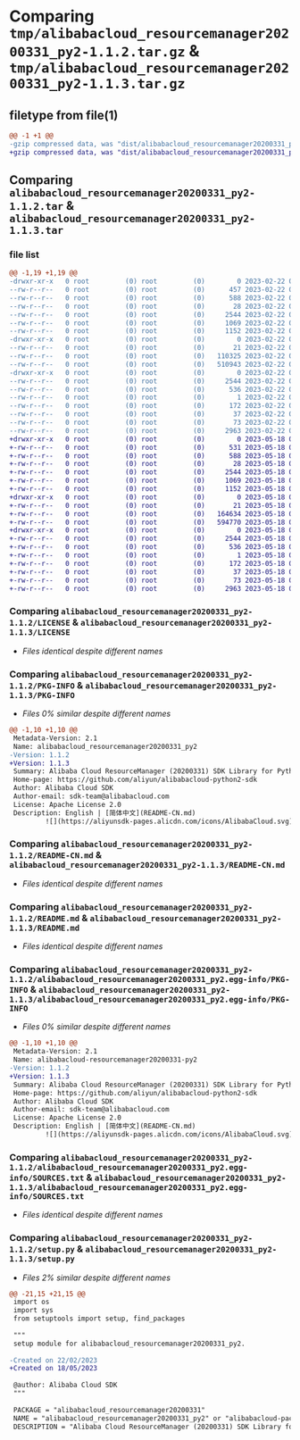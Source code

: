 # Comparing `tmp/alibabacloud_resourcemanager20200331_py2-1.1.2.tar.gz` & `tmp/alibabacloud_resourcemanager20200331_py2-1.1.3.tar.gz`

## filetype from file(1)

```diff
@@ -1 +1 @@
-gzip compressed data, was "dist/alibabacloud_resourcemanager20200331_py2-1.1.2.tar", last modified: Wed Feb 22 02:22:41 2023, max compression
+gzip compressed data, was "dist/alibabacloud_resourcemanager20200331_py2-1.1.3.tar", last modified: Thu May 18 08:58:34 2023, max compression
```

## Comparing `alibabacloud_resourcemanager20200331_py2-1.1.2.tar` & `alibabacloud_resourcemanager20200331_py2-1.1.3.tar`

### file list

```diff
@@ -1,19 +1,19 @@
-drwxr-xr-x   0 root         (0) root         (0)        0 2023-02-22 02:22:41.000000 alibabacloud_resourcemanager20200331_py2-1.1.2/
--rw-r--r--   0 root         (0) root         (0)      457 2023-02-22 02:22:41.000000 alibabacloud_resourcemanager20200331_py2-1.1.2/ChangeLog.md
--rw-r--r--   0 root         (0) root         (0)      588 2023-02-22 02:22:41.000000 alibabacloud_resourcemanager20200331_py2-1.1.2/LICENSE
--rw-r--r--   0 root         (0) root         (0)       28 2023-02-22 02:22:41.000000 alibabacloud_resourcemanager20200331_py2-1.1.2/MANIFEST.in
--rw-r--r--   0 root         (0) root         (0)     2544 2023-02-22 02:22:41.000000 alibabacloud_resourcemanager20200331_py2-1.1.2/PKG-INFO
--rw-r--r--   0 root         (0) root         (0)     1069 2023-02-22 02:22:41.000000 alibabacloud_resourcemanager20200331_py2-1.1.2/README-CN.md
--rw-r--r--   0 root         (0) root         (0)     1152 2023-02-22 02:22:41.000000 alibabacloud_resourcemanager20200331_py2-1.1.2/README.md
-drwxr-xr-x   0 root         (0) root         (0)        0 2023-02-22 02:22:41.000000 alibabacloud_resourcemanager20200331_py2-1.1.2/alibabacloud_resourcemanager20200331/
--rw-r--r--   0 root         (0) root         (0)       21 2023-02-22 02:22:41.000000 alibabacloud_resourcemanager20200331_py2-1.1.2/alibabacloud_resourcemanager20200331/__init__.py
--rw-r--r--   0 root         (0) root         (0)   110325 2023-02-22 02:22:41.000000 alibabacloud_resourcemanager20200331_py2-1.1.2/alibabacloud_resourcemanager20200331/client.py
--rw-r--r--   0 root         (0) root         (0)   510943 2023-02-22 02:22:41.000000 alibabacloud_resourcemanager20200331_py2-1.1.2/alibabacloud_resourcemanager20200331/models.py
-drwxr-xr-x   0 root         (0) root         (0)        0 2023-02-22 02:22:41.000000 alibabacloud_resourcemanager20200331_py2-1.1.2/alibabacloud_resourcemanager20200331_py2.egg-info/
--rw-r--r--   0 root         (0) root         (0)     2544 2023-02-22 02:22:41.000000 alibabacloud_resourcemanager20200331_py2-1.1.2/alibabacloud_resourcemanager20200331_py2.egg-info/PKG-INFO
--rw-r--r--   0 root         (0) root         (0)      536 2023-02-22 02:22:41.000000 alibabacloud_resourcemanager20200331_py2-1.1.2/alibabacloud_resourcemanager20200331_py2.egg-info/SOURCES.txt
--rw-r--r--   0 root         (0) root         (0)        1 2023-02-22 02:22:41.000000 alibabacloud_resourcemanager20200331_py2-1.1.2/alibabacloud_resourcemanager20200331_py2.egg-info/dependency_links.txt
--rw-r--r--   0 root         (0) root         (0)      172 2023-02-22 02:22:41.000000 alibabacloud_resourcemanager20200331_py2-1.1.2/alibabacloud_resourcemanager20200331_py2.egg-info/requires.txt
--rw-r--r--   0 root         (0) root         (0)       37 2023-02-22 02:22:41.000000 alibabacloud_resourcemanager20200331_py2-1.1.2/alibabacloud_resourcemanager20200331_py2.egg-info/top_level.txt
--rw-r--r--   0 root         (0) root         (0)       73 2023-02-22 02:22:41.000000 alibabacloud_resourcemanager20200331_py2-1.1.2/setup.cfg
--rw-r--r--   0 root         (0) root         (0)     2963 2023-02-22 02:22:41.000000 alibabacloud_resourcemanager20200331_py2-1.1.2/setup.py
+drwxr-xr-x   0 root         (0) root         (0)        0 2023-05-18 08:58:34.000000 alibabacloud_resourcemanager20200331_py2-1.1.3/
+-rw-r--r--   0 root         (0) root         (0)      531 2023-05-18 08:58:33.000000 alibabacloud_resourcemanager20200331_py2-1.1.3/ChangeLog.md
+-rw-r--r--   0 root         (0) root         (0)      588 2023-05-18 08:58:33.000000 alibabacloud_resourcemanager20200331_py2-1.1.3/LICENSE
+-rw-r--r--   0 root         (0) root         (0)       28 2023-05-18 08:58:33.000000 alibabacloud_resourcemanager20200331_py2-1.1.3/MANIFEST.in
+-rw-r--r--   0 root         (0) root         (0)     2544 2023-05-18 08:58:34.000000 alibabacloud_resourcemanager20200331_py2-1.1.3/PKG-INFO
+-rw-r--r--   0 root         (0) root         (0)     1069 2023-05-18 08:58:33.000000 alibabacloud_resourcemanager20200331_py2-1.1.3/README-CN.md
+-rw-r--r--   0 root         (0) root         (0)     1152 2023-05-18 08:58:33.000000 alibabacloud_resourcemanager20200331_py2-1.1.3/README.md
+drwxr-xr-x   0 root         (0) root         (0)        0 2023-05-18 08:58:34.000000 alibabacloud_resourcemanager20200331_py2-1.1.3/alibabacloud_resourcemanager20200331/
+-rw-r--r--   0 root         (0) root         (0)       21 2023-05-18 08:58:33.000000 alibabacloud_resourcemanager20200331_py2-1.1.3/alibabacloud_resourcemanager20200331/__init__.py
+-rw-r--r--   0 root         (0) root         (0)   164634 2023-05-18 08:58:33.000000 alibabacloud_resourcemanager20200331_py2-1.1.3/alibabacloud_resourcemanager20200331/client.py
+-rw-r--r--   0 root         (0) root         (0)   594770 2023-05-18 08:58:33.000000 alibabacloud_resourcemanager20200331_py2-1.1.3/alibabacloud_resourcemanager20200331/models.py
+drwxr-xr-x   0 root         (0) root         (0)        0 2023-05-18 08:58:34.000000 alibabacloud_resourcemanager20200331_py2-1.1.3/alibabacloud_resourcemanager20200331_py2.egg-info/
+-rw-r--r--   0 root         (0) root         (0)     2544 2023-05-18 08:58:33.000000 alibabacloud_resourcemanager20200331_py2-1.1.3/alibabacloud_resourcemanager20200331_py2.egg-info/PKG-INFO
+-rw-r--r--   0 root         (0) root         (0)      536 2023-05-18 08:58:33.000000 alibabacloud_resourcemanager20200331_py2-1.1.3/alibabacloud_resourcemanager20200331_py2.egg-info/SOURCES.txt
+-rw-r--r--   0 root         (0) root         (0)        1 2023-05-18 08:58:33.000000 alibabacloud_resourcemanager20200331_py2-1.1.3/alibabacloud_resourcemanager20200331_py2.egg-info/dependency_links.txt
+-rw-r--r--   0 root         (0) root         (0)      172 2023-05-18 08:58:33.000000 alibabacloud_resourcemanager20200331_py2-1.1.3/alibabacloud_resourcemanager20200331_py2.egg-info/requires.txt
+-rw-r--r--   0 root         (0) root         (0)       37 2023-05-18 08:58:33.000000 alibabacloud_resourcemanager20200331_py2-1.1.3/alibabacloud_resourcemanager20200331_py2.egg-info/top_level.txt
+-rw-r--r--   0 root         (0) root         (0)       73 2023-05-18 08:58:34.000000 alibabacloud_resourcemanager20200331_py2-1.1.3/setup.cfg
+-rw-r--r--   0 root         (0) root         (0)     2963 2023-05-18 08:58:33.000000 alibabacloud_resourcemanager20200331_py2-1.1.3/setup.py
```

### Comparing `alibabacloud_resourcemanager20200331_py2-1.1.2/LICENSE` & `alibabacloud_resourcemanager20200331_py2-1.1.3/LICENSE`

 * *Files identical despite different names*

### Comparing `alibabacloud_resourcemanager20200331_py2-1.1.2/PKG-INFO` & `alibabacloud_resourcemanager20200331_py2-1.1.3/PKG-INFO`

 * *Files 0% similar despite different names*

```diff
@@ -1,10 +1,10 @@
 Metadata-Version: 2.1
 Name: alibabacloud_resourcemanager20200331_py2
-Version: 1.1.2
+Version: 1.1.3
 Summary: Alibaba Cloud ResourceManager (20200331) SDK Library for Python2
 Home-page: https://github.com/aliyun/alibabacloud-python2-sdk
 Author: Alibaba Cloud SDK
 Author-email: sdk-team@alibabacloud.com
 License: Apache License 2.0
 Description: English | [简体中文](README-CN.md)
         ![](https://aliyunsdk-pages.alicdn.com/icons/AlibabaCloud.svg)
```

### Comparing `alibabacloud_resourcemanager20200331_py2-1.1.2/README-CN.md` & `alibabacloud_resourcemanager20200331_py2-1.1.3/README-CN.md`

 * *Files identical despite different names*

### Comparing `alibabacloud_resourcemanager20200331_py2-1.1.2/README.md` & `alibabacloud_resourcemanager20200331_py2-1.1.3/README.md`

 * *Files identical despite different names*

### Comparing `alibabacloud_resourcemanager20200331_py2-1.1.2/alibabacloud_resourcemanager20200331_py2.egg-info/PKG-INFO` & `alibabacloud_resourcemanager20200331_py2-1.1.3/alibabacloud_resourcemanager20200331_py2.egg-info/PKG-INFO`

 * *Files 0% similar despite different names*

```diff
@@ -1,10 +1,10 @@
 Metadata-Version: 2.1
 Name: alibabacloud-resourcemanager20200331-py2
-Version: 1.1.2
+Version: 1.1.3
 Summary: Alibaba Cloud ResourceManager (20200331) SDK Library for Python2
 Home-page: https://github.com/aliyun/alibabacloud-python2-sdk
 Author: Alibaba Cloud SDK
 Author-email: sdk-team@alibabacloud.com
 License: Apache License 2.0
 Description: English | [简体中文](README-CN.md)
         ![](https://aliyunsdk-pages.alicdn.com/icons/AlibabaCloud.svg)
```

### Comparing `alibabacloud_resourcemanager20200331_py2-1.1.2/alibabacloud_resourcemanager20200331_py2.egg-info/SOURCES.txt` & `alibabacloud_resourcemanager20200331_py2-1.1.3/alibabacloud_resourcemanager20200331_py2.egg-info/SOURCES.txt`

 * *Files identical despite different names*

### Comparing `alibabacloud_resourcemanager20200331_py2-1.1.2/setup.py` & `alibabacloud_resourcemanager20200331_py2-1.1.3/setup.py`

 * *Files 2% similar despite different names*

```diff
@@ -21,15 +21,15 @@
 import os
 import sys
 from setuptools import setup, find_packages
 
 """
 setup module for alibabacloud_resourcemanager20200331_py2.
 
-Created on 22/02/2023
+Created on 18/05/2023
 
 @author: Alibaba Cloud SDK
 """
 
 PACKAGE = "alibabacloud_resourcemanager20200331"
 NAME = "alibabacloud_resourcemanager20200331_py2" or "alibabacloud-package"
 DESCRIPTION = "Alibaba Cloud ResourceManager (20200331) SDK Library for Python2"
```

